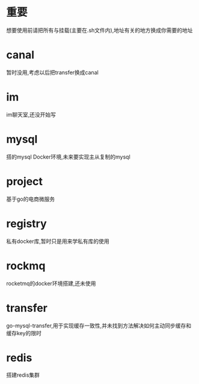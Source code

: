 # 重要
想要使用前请把所有与挂载(主要在.sh文件内),地址有关的地方换成你需要的地址

# canal
暂时没用,考虑以后把transfer换成canal
# im
im聊天室,还没开始写
# mysql
搭的mysql Docker环境,未来要实现主从复制的mysql
# project
基于go的电商微服务
# registry
私有docker库,暂时只是用来学私有库的使用
# rockmq
rocketmq的docker环境搭建,还未使用
# transfer
go-mysql-transfer,用于实现缓存一致性,并未找到方法解决如何主动同步缓存和缓存key的限时
# redis
搭建redis集群